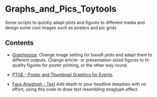 # Graphs_and_Pics_Toytools
Some scripts to quickly adapt plots and figures to different media and design some cool images such as posters and pic grids

## Contents 
* [Graphresize](https://github.com/franfranz/Graphs_and_Pics_Toytools/blob/main/Graph_resize_1_0_2.R). Change image setting for baseR plots and adapt them to different outputs. Change article- or presentation-sized figures to hi-quality figures for poster printing, or the other way round. 

* [PTGE - Poster and Thumbnail Graphics for Events](/PTGE_Graphics_for_Events). 

* [Faux Anaglyph - Text](/Faux_Anaglyph_Text.R) Add depth to your headline deepities with no effort, using this code to draw text resembling anaglyph effect. 
